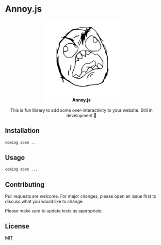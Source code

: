 # Annoy.js
<center>
<div style="background:white;width:50%">
<img src="assets/logo.png"/>
<b style="color:black">Annoy.js</b>
</div>
<br/>
This is fun library to add some over-interactivity to your website. Still in development 🔨
</center>            

## Installation

```bash
coming soon ..
```

## Usage

```python
coming soon ...
```

## Contributing
Pull requests are welcome. For major changes, please open an issue first to discuss what you would like to change.

Please make sure to update tests as appropriate.

## License
[MIT](https://choosealicense.com/licenses/mit/)